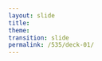 ```yaml
---
layout: slide
title: 
theme: 
transition: slide
permalink: /535/deck-01/
---
```

<section data-markdown></section>
